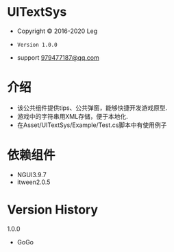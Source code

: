 
UITextSys
=========
* Copyright © 2016-2020 Leg
*     Version 1.0.0
* support 979477187@qq.com
          
介绍
====
* 该公共组件提供tips、公共弹窗，能够快捷开发游戏原型.
* 游戏中的字符串用XML存储，便于本地化.
* 在Asset/UITextSys/Example/Test.cs脚本中有使用例子

依赖组件
========
* NGUI3.9.7
* itween2.0.5

Version History
=================

1.0.0
* GoGo
